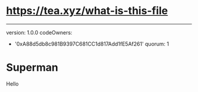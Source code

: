 # https://tea.xyz/what-is-this-file
---
version: 1.0.0
codeOwners:
  - '0xA88d5db8c981B9397C681CC1d817Add1fE5Af261'
quorum: 1
# Superman
Hello
